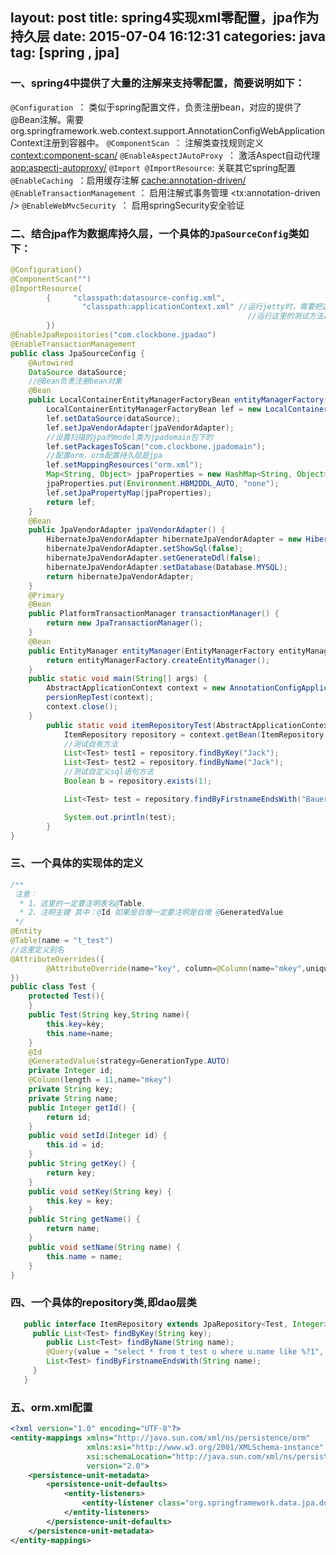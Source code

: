 layout: post
title: spring4实现xml零配置，jpa作为持久层
date: 2015-07-04 16:12:31
categories: java
tag: [spring , jpa]
---
### 一、spring4中提供了大量的注解来支持零配置，简要说明如下：

`@Configuration `： 类似于spring配置文件，负责注册bean，对应的提供了@Bean注解。需要org.springframework.web.context.support.AnnotationConfigWebApplicationContext注册到容器中。
`@ComponentScan `： 注解类查找规则定义 <context:component-scan/>
`@EnableAspectJAutoProxy `： 激活Aspect自动代理 <aop:aspectj-autoproxy/>
`@Import @ImportResource`: 关联其它spring配置  <import resource="" />
`@EnableCaching `：启用缓存注解  <cache:annotation-driven/>
`@EnableTransactionManagement` ： 启用注解式事务管理 <tx:annotation-driven />
`@EnableWebMvcSecurity `： 启用springSecurity安全验证
<!-- more -->
### 二、结合jpa作为数据库持久层，一个具体的`JpaSourceConfig`类如下：
```java
@Configuration()
@ComponentScan("")
@ImportResource(
        {     "classpath:datasource-config.xml",
                "classpath:applicationContext.xml" //运行jetty时，需要把这里加载的applicationContext.xml文注释，因为只能加载一个app.xml配置文件
                                                     //运行这里的测试方法再打开注释
        })
@EnableJpaRepositories("com.clockbone.jpadao")
@EnableTransactionManagement
public class JpaSourceConfig {
    @Autowired
    DataSource dataSource;
    //@Bean负责注册bean对象
    @Bean
    public LocalContainerEntityManagerFactoryBean entityManagerFactory(DataSource dataSource, JpaVendorAdapter jpaVendorAdapter) {
        LocalContainerEntityManagerFactoryBean lef = new LocalContainerEntityManagerFactoryBean();
        lef.setDataSource(dataSource);
        lef.setJpaVendorAdapter(jpaVendorAdapter);
        //设置扫描的jpa的model类为jpadomain包下的
        lef.setPackagesToScan("com.clockbone.jpadomain");
        //配置orm，orm配置持久层是jpa
        lef.setMappingResources("orm.xml");
        Map<String, Object> jpaProperties = new HashMap<String, Object>();
        jpaProperties.put(Environment.HBM2DDL_AUTO, "none");
        lef.setJpaPropertyMap(jpaProperties);
        return lef;
    }
    @Bean
    public JpaVendorAdapter jpaVendorAdapter() {
        HibernateJpaVendorAdapter hibernateJpaVendorAdapter = new HibernateJpaVendorAdapter();
        hibernateJpaVendorAdapter.setShowSql(false);
        hibernateJpaVendorAdapter.setGenerateDdl(false);
        hibernateJpaVendorAdapter.setDatabase(Database.MYSQL);
        return hibernateJpaVendorAdapter;
    }
    @Primary
    @Bean
    public PlatformTransactionManager transactionManager() {
        return new JpaTransactionManager();
    }
    @Bean
    public EntityManager entityManager(EntityManagerFactory entityManagerFactory) {
        return entityManagerFactory.createEntityManager();
    }
    public static void main(String[] args) {
        AbstractApplicationContext context = new AnnotationConfigApplicationContext(JpaSourceConfig.class);
        persionRepTest(context);
        context.close();
    }
        public static void itemRepositoryTest(AbstractApplicationContext context){
            ItemRepository repository = context.getBean(ItemRepository.class);
            //测试自有方法
            List<Test> test1 = repository.findByKey("Jack");
            List<Test> test2 = repository.findByName("Jack");
            //测试自定义sql语句方法
            Boolean b = repository.exists(1);

            List<Test> test = repository.findByFirstnameEndsWith("Bauer");

            System.out.println(test);
        }
}

```
### 三、一个具体的实现体的定义
```java
/**
 注意：
  * 1、这里的一定要注明表名@Table,
  * 2、注明主键 其中：@Id 如果是自增一定要注明是自增 @GeneratedValue
 */
@Entity
@Table(name = "t_test")
//这里定义别名
@AttributeOverrides({
        @AttributeOverride(name="key", column=@Column(name="mkey",unique=true))
})
public class Test {
    protected Test(){
    }
    public Test(String key,String name){
        this.key=key;
        this.name=name;
    }
    @Id
    @GeneratedValue(strategy=GenerationType.AUTO)
    private Integer id;
    @Column(length = 11,name="mkey")
    private String key;
    private String name;
    public Integer getId() {
        return id;
    }
    public void setId(Integer id) {
        this.id = id;
    }
    public String getKey() {
        return key;
    }
    public void setKey(String key) {
        this.key = key;
    }
    public String getName() {
        return name;
    }
    public void setName(String name) {
        this.name = name;
    }
}

```
### 四、一个具体的repository类,即dao层类
```java
   public interface ItemRepository extends JpaRepository<Test, Integer> {
	 public List<Test> findByKey(String key);
        public List<Test> findByName(String name);
        @Query(value = "select * from t_test u where u.name like %?1", nativeQuery = true)
        List<Test> findByFirstnameEndsWith(String name);
     }
   }
```
### 五、orm.xml配置
```xml
<?xml version="1.0" encoding="UTF-8"?>
<entity-mappings xmlns="http://java.sun.com/xml/ns/persistence/orm"
                 xmlns:xsi="http://www.w3.org/2001/XMLSchema-instance"
                 xsi:schemaLocation="http://java.sun.com/xml/ns/persistence/orm http://java.sun.com/xml/ns/persistence/orm_2_0.xsd"
                 version="2.0">
    <persistence-unit-metadata>
        <persistence-unit-defaults>
            <entity-listeners>
                <entity-listener class="org.springframework.data.jpa.domain.support.AuditingEntityListener"/>
            </entity-listeners>
        </persistence-unit-defaults>
    </persistence-unit-metadata>
</entity-mappings>

```
